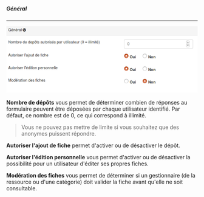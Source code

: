 ##### Général

---

![](images/clacoform-fig9.png)

**Nombre de dépôts** vous permet de déterminer combien de réponses au formulaire peuvent être déposées par chaque utilisateur identifié. Par défaut, ce nombre est de 0, ce qui correspond à illimité.

> Vous ne pouvez pas mettre de limite si vous souhaitez que des anonymes puissent répondre.

**Autoriser l'ajout de fiche** permet d'activer ou de désactiver le dépôt.

**Autoriser l'édition personnelle** vous permet d'activer ou de désactiver la possibilité pour un utilisateur d'éditer ses propres fiches.

**Modération des fiches** vous permet de déterminer si un gestionnaire \(de la ressource ou d'une catégorie\) doit valider la fiche avant qu'elle ne soit consultable.


